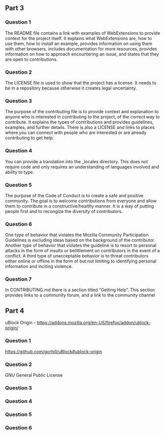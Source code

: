 ## Part 3

### Question 1
The README file contains a link with examples of WebExtensions to provide context for the project itself. It explains what WebExtensions are, how to use them, how to install an example, provides information on using them with other browsers, includes documentation for more resources, provides information on how to approach encountering an issue, and states that they are open to contributions.

### Question 2
The LICENSE file is used to show that the project has a license. It needs to be in a repository because otherwise it creates legal uncertainty.

### Question 3
The purpose of the contributing file is to provide context and explanation to anyone who is interested in contributing to the project, of the correct way to contribute. It explains the types of contributions and provides guidelines, examples, and further details. There is also a LICENSE and links to places where you can connect with people who are interested or are already contributing to get help.
### Question 4
You can provide a translation into the _locales directory. This does not require code and only requires an understanding of languages involved and ability to type.
### Question 5
The purpose of the Code of Conduct is to create a safe and positive community. The goal is to welcome contributions from everyone and allow them to contribute in a constructive/healthy manner. It is a way of putting people first and to recongize the diversity of contributors.

### Question 6
One type of behavior that violates the Mozilla Community Participation Guidelines is excluding ideas based on the background of the contributor. Another type of behavior that violates the guideline is to resort to personal attacks in the form of insults or belittlement on contributors in the event of a conflict. A third type of unacceptable behavior is to threat contributors either online or offline in the form of but not limiting to identifying personal information and inciting violence.

### Question 7
In CONTRIBUTING.md there is a section titled “Getting Help”. This section provides links to a community forum, and a link to the community channel

## Part 4
uBlock Origin - https://addons.mozilla.org/en-US/firefox/addon/ublock-origin/

### Question 1
https://github.com/gorhill/uBlock#ublock-origin

### Question 2
GNU General Public License

### Question 3

### Question 4

### Question 5

### Question 6
